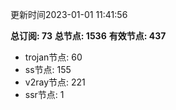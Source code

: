 更新时间2023-01-01 11:41:56

**总订阅: 73**
**总节点: 1536**
**有效节点: 437**
- trojan节点: 60
- ss节点: 155
- v2ray节点: 221
- ssr节点: 1
